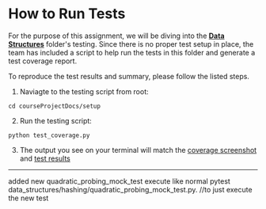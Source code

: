 # How to Run Tests

For the purpose of this assignment, we will be diving into the **[Data Structures](https://github.com/SWEN-777/TheAlgorithms-Python/tree/master/data_structures)** folder's testing. Since there is no proper test setup in place, the team has included a script to help run the tests in this folder and generate a test coverage report.

To reproduce the test results and summary, please follow the listed steps.

1. Naviagte to the testing script from root:

```
cd courseProjectDocs/setup
```

2. Run the testing script:

```
python test_coverage.py
```

3. The output you see on your terminal will match the [coverage screenshot](https://github.com/SWEN-777/TheAlgorithms-Python/blob/master/courseProjectDocs/setup/testCoverage.png) and [test results](https://github.com/SWEN-777/TheAlgorithms-Python/blob/master/courseProjectDocs/setup/testResults.pdf)


------
added new quadratic_probing_mock_test execute like normal
pytest data_structures/hashing/quadratic_probing_mock_test.py. //to just execute the new test